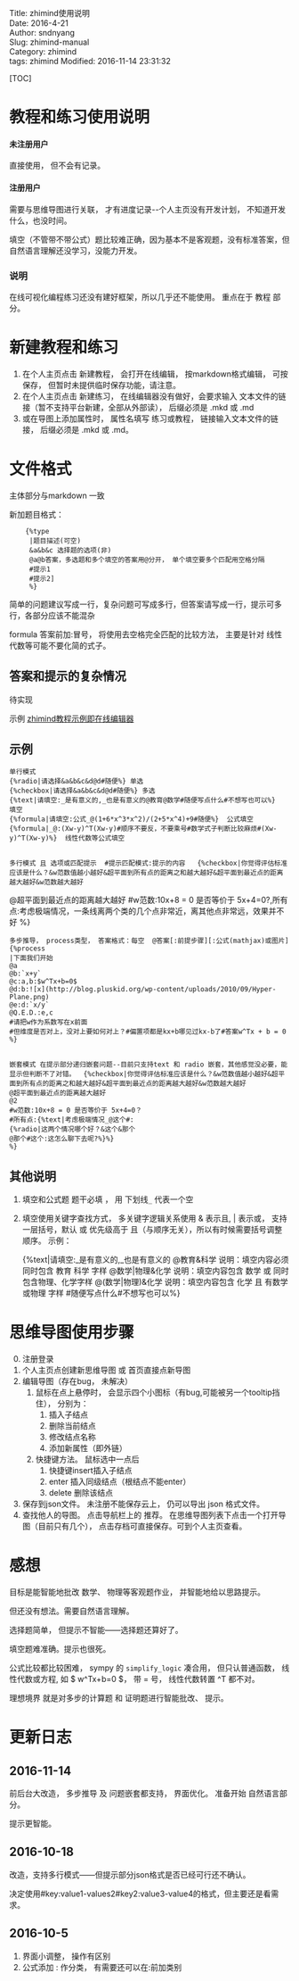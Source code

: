 Title: zhimind使用说明    
Date: 2016-4-21       
Author: sndnyang  
Slug: zhimind-manual   
Category: zhimind  
tags: zhimind 
Modified: 2016-11-14 23:31:32 

[TOC]

# 教程和练习使用说明

#### 未注册用户

直接使用， 但不会有记录。

#### 注册用户

需要与思维导图进行关联， 才有进度记录--个人主页没有开发计划， 不知道开发什么，也没时间。

填空（不管带不带公式）题比较难正确，因为基本不是客观题，没有标准答案，但自然语言理解还没学习，没能力开发。

### 说明

在线可视化编程练习还没有建好框架，所以几乎还不能使用。 重点在于 教程 部分。

# 新建教程和练习

1. 在个人主页点击 新建教程， 会打开在线编辑， 按markdown格式编辑， 可按 保存， 但暂时未提供临时保存功能，请注意。
2. 在个人主页点击 新建练习， 在线编辑器没有做好，会要求输入 文本文件的链接（暂不支持平台新建，全部从外部读）， 后缀必须是 .mkd 或 .md
3. 或在导图上添加属性时， 属性名填写 练习或教程， 链接输入文本文件的链接， 后缀必须是 .mkd 或 .md。

# 文件格式

主体部分与markdown 一致

新加题目格式：

        {%type
         |题目描述(可空)
         &a&b&c 选择题的选项(非)
	     @a@b答案，多选题和多个填空的答案用@分开， 单个填空要多个匹配用空格分隔
	     #提示1
         #提示2]
         %}

简单的问题建议写成一行，复杂问题可写成多行，但答案请写成一行，提示可多行，各部分应该不能混杂

formula 答案前加:冒号， 将使用去空格完全匹配的比较方法， 主要是针对 线性代数等可能不要化简的式子。

## 答案和提示的复杂情况

待实现

示例 [zhimind教程示例即在线编辑器](zhimindTutorialDemo.html)

## 示例

    单行模式
	{%radio|请选择&a&b&c&d@d#随便%} 单选
	{%checkbox|请选择&a&b&c&d@d#随便%} 多选
	{%text|请填空:_是有意义的,_也是有意义的@教育@数学#随便写点什么#不想写也可以%}  填空
	{%formula|请填空:公式_@(1+6*x^3*x^2)/(2+5*x^4)+9#随便%}  公式填空
    {%formula|_@:(Xw-y)^T(Xw-y)#顺序不要反，不要乘号#数学式子判断比较麻烦#(Xw-y)^T(Xw-y)%}  线性代数等公式填空
    
    
    多行模式 且 选项或匹配提示  #提示匹配模式:提示的内容   {%checkbox|你觉得评估标准应该是什么？&w范数值越小越好&超平面到所有点的距离之和越大越好&超平面到最近点的距离越大越好&w范数越大越好
@超平面到最近点的距离越大越好
#w范数:10x+8 = 0 是否等价于 5x+4=0?,所有点:考虑极端情况，一条线离两个类的几个点非常近，离其他点非常远，效果并不好
%}

    
    多步推导， process类型， 答案格式：每空  @答案[:前提步骤][:公式(mathjax)或图片]
    {%process
    |下面我们开始
    @a
    @b:`x+y`
    @c:a,b:$w^Tx+b=0$
    @d:b:![x](http://blog.pluskid.org/wp-content/uploads/2010/09/Hyper-Plane.png)
    @e:d:`x/y`
    @Q.E.D.:e,c
    #请把w作为系数写在x前面
    #但维度是否对上，没对上要如何对上？#偏置项都是kx+b哪见过kx-b了#答案w^Tx + b = 0
    %}
    
    
    嵌套模式 在提示部分递归嵌套问题--目前只支持text 和 radio 嵌套，其他感觉没必要，能显示但判断不了对错。  {%checkbox|你觉得评估标准应该是什么？&w范数值越小越好&超平面到所有点的距离之和越大越好&超平面到最近点的距离越大越好&w范数越大越好
    @超平面到最近点的距离越大越好
    @2
    #w范数:10x+8 = 0 是否等价于 5x+4=0？
    #所有点:{%text|考虑极端情况_@这个#:
    {%radio|这两个情况哪个好？&这个&那个
    @那个#这个:这怎么聊下去呢?%}%}
    %}
    
    
## 其他说明

1. 填空和公式题 题干必填 ， 用 下划线`_` 代表一个空
2. 填空使用关键字查找方式， 多关键字逻辑关系使用 & 表示且, | 表示或， 支持一层括号，默认 或 优先级高于 且（与顺序无关），所以有时候需要括号调整顺序。 示例：   

 
   {%text|请填空:_是有意义的,_也是有意义的
   @教育&科学                       说明：填空内容必须同时包含 教育 科学 字样
   @数学|物理&化学                  说明：填空内容包含 数学  或  同时包含物理、化学字样
   @(数学|物理)&化学                说明：填空内容包含 化学  且  有数学或物理 字样
   #随便写点什么#不想写也可以%} 

# 思维导图使用步骤

0. 注册登录
1. 个人主页点创建新思维导图 或 首页直接点新导图
2. 编辑导图（存在bug， 未解决）    
    1. 鼠标在点上悬停时， 会显示四个小图标（有bug,可能被另一个tooltip挡住）， 分别为：
        1. 插入子结点
        2. 删除当前结点
        3. 修改结点名称
        4. 添加新属性（即外链）
    2. 快捷键方法。 鼠标选中一点后      
        1. 快捷键insert插入子结点
        2. enter 插入同级结点（根结点不能enter）
        3. delete 删除该结点
3. 保存到json文件。 未注册不能保存云上， 仍可以导出 json 格式文件。
4. 查找他人的导图。 点击导航栏上的 推荐。 在思维导图列表下点击一个打开导图（目前只有几个）， 点击存档可直接保存。可到个人主页查看。

# 感想

目标是能智能地批改 数学、 物理等客观题作业， 并智能地给以思路提示。

但还没有想法。需要自然语言理解。

选择题简单， 但提示不智能——选择题还算好了。

填空题难准确。提示也很死。

公式比较都比较困难， sympy 的 `simplify_logic` 凑合用， 但只认普通函数， 线性代数或方程, 如 $ w^Tx+b=0 $， 带 = 号， 线性代数转置 ^T 都不对。

理想境界 就是对多步的计算题 和 证明题进行智能批改、 提示。

# 更新日志

## 2016-11-14

前后台大改造， 多步推导 及 问题嵌套都支持， 界面优化。 准备开始 自然语言部分。

提示更智能。

## 2016-10-18

改造，支持多行模式——但提示部分json格式是否已经可行还不确认。

决定使用#key:value1-values2#key2:value3-value4的格式，但主要还是看需求。

## 2016-10-5

1. 界面小调整， 操作有区别
2. 公式添加 : 作分类， 有需要还可以在:前加类别
